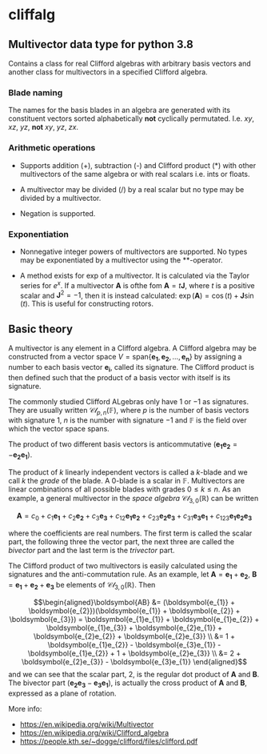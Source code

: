 # cliffalg

## Multivector data type for python 3.8

Contains a class for real Clifford algebras with arbitrary basis vectors and another class for multivectors in a specified Clifford algebra.

### Blade naming

The names for the basis blades in an algebra are generated with its constituent vectors sorted alphabetically **not** cyclically permutated. I.e. $xy$, $xz$, $yz$, **not** $xy$, $yz$, $zx$.

### Arithmetic operations

+ Supports addition (+), subtraction (-) and Clifford product (*) with other multivectors of the same algebra or with real scalars i.e. ints or floats.

+ A multivector may be divided (/) by a real scalar but no type may be divided by a multivector.

+ Negation is supported.

### Exponentiation

+ Nonnegative integer powers of multivectors are supported. No types may be exponentiated by a multivector using the **-operator.

+ A method exists for exp of a multivector. It is calculated via the Taylor series for $e^{x}$. If a multivector $\boldsymbol{A}$ is ofthe fom $\boldsymbol{A} = t\boldsymbol{J}$, where $t$ is a positive scalar and $\boldsymbol{J}^{2} = -1$, then it is instead calculated: $\exp(\boldsymbol{A}) = \cos(t) + \boldsymbol{J}\sin(t)$. This is useful for constructing rotors.

## Basic theory

A multivector is any element in a Clifford algebra. A Clifford algebra may be constructed from a vector space $V = \text{span}\{\boldsymbol{e_{1}},\boldsymbol{e_{2}},\dots,\boldsymbol{e_{n}}\}$ by assigning a number to each basis vector $\boldsymbol{e_{i}}$, called its signature. The Clifford product is then defined such that the product of a basis vector with itself is its signature.

The commonly studied Clifford ALgebras only have $1$ or $-1$ as signatures. They are usually written $\mathcal{Cl}_{p,\,n}(\mathbb{F})$, where $p$ is the number of basis vectors with signature $1$, $n$ is the number with signature $-1$ and $\mathbb{F}$ is the field over which the vector space spans.

The product of two different basis vectors is anticommutative ($\boldsymbol{e_{1}e_{2}} = -\boldsymbol{e_{2}e_{1}}$).

The product of $k$ linearly independent vectors is called a $k$-blade and we call $k$ the *grade* of the blade. A $0$-blade is a scalar in $\mathbb{F}$. Multivectors are linear combinations of all possible blades with grades $0\le k \le n$. As an example, a general multivector in the *space algebra* $\mathcal{Cl}_{3,\,0}(\mathbb{R})$ can be written

$$ \boldsymbol{A} = c_{0} + c_{1}\boldsymbol{e_{1}} + c_{2}\boldsymbol{e_{2}} + c_{3}\boldsymbol{e_{3}} + c_{12}\boldsymbol{e_{1}e_{2}} + c_{23}\boldsymbol{e_{2}e_{3}} + c_{31}\boldsymbol{e_{3}e_{1}} + c_{123}\boldsymbol{e_{1}e_{2}e_{3}} $$

where the coefficients are real numbers. The first term is called the scalar part, the following three the vector part, the next three are called the *bivector* part and the last term is the *trivector* part.

The Clifford product of two multivectors is easily calculated using the signatures and the anti-commutation rule. As an example, let $\boldsymbol{A} = \boldsymbol{e_{1}}+\boldsymbol{e_{2}}$, $\boldsymbol{B} = \boldsymbol{e_{1}}+\boldsymbol{e_{2}}+\boldsymbol{e_{3}}$ be elements of $\mathcal{Cl}_{3,\,0}(\mathbb{R})$. Then

$$\begin{aligned}\boldsymbol{AB}
&= (\boldsymbol{e_{1}} + \boldsymbol{e_{2}})(\boldsymbol{e_{1}} + \boldsymbol{e_{2}} + \boldsymbol{e_{3}}) 
= \boldsymbol{e_{1}e_{1}} + \boldsymbol{e_{1}e_{2}} + \boldsymbol{e_{1}e_{3}} + \boldsymbol{e_{2}e_{1}} + \boldsymbol{e_{2}e_{2}} + \boldsymbol{e_{2}e_{3}} \\
&= 1 + \boldsymbol{e_{1}e_{2}} - \boldsymbol{e_{3}e_{1}} - \boldsymbol{e_{1}e_{2}} + 1 + \boldsymbol{e_{2}e_{3}} \\
&= 2 + \boldsymbol{e_{2}e_{3}} - \boldsymbol{e_{3}e_{1}}
\end{aligned}$$
and we can see that the scalar part, 2, is the regular dot product of $\boldsymbol{A}$ and $\boldsymbol{B}$. The bivector part $(\boldsymbol{e_{2}e_{3}} - \boldsymbol{e_{3}e_{1}})$, is actually the cross product of $\boldsymbol{A}$ and $\boldsymbol{B}$, expressed as a plane of rotation.

More info:

+ <https://en.wikipedia.org/wiki/Multivector>
+ <https://en.wikipedia.org/wiki/Clifford_algebra>
+ <https://people.kth.se/~dogge/clifford/files/clifford.pdf>

